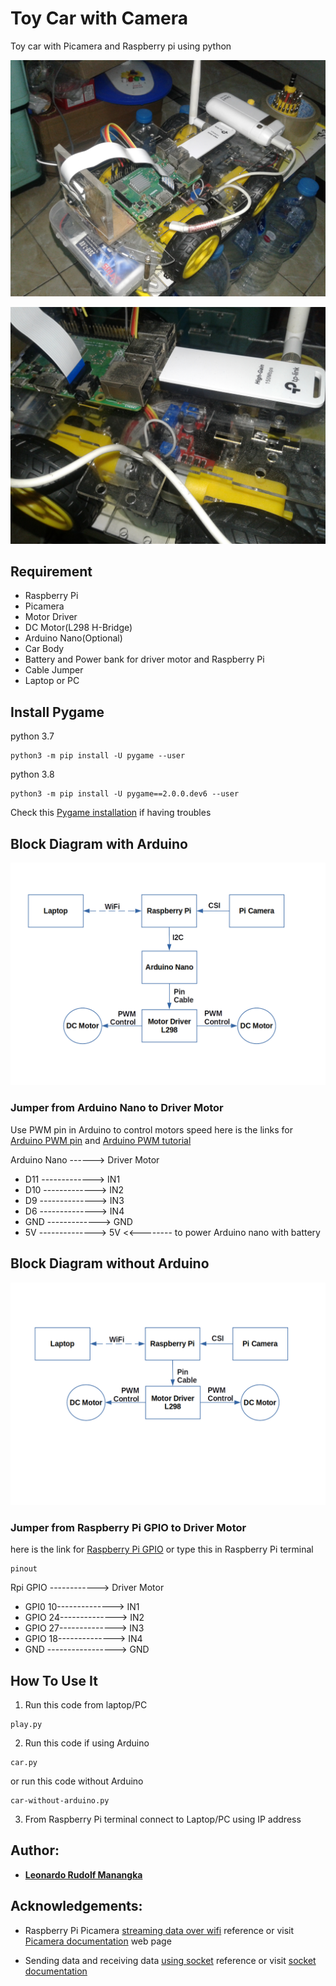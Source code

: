 # Toy Car with Camera

Toy car with Picamera and Raspberry pi using python

![Image of Raspberry Pi car](https://github.com/Lmanangka/toy-car-with-camera/blob/master/img/Rpi-car.jpg?raw=true)

![Image of Raspberry Pi car driver motor](https://github.com/Lmanangka/toy-car-with-camera/blob/master/img/Rpi-car-Driver-Motor.jpg?raw=true)

## Requirement

* Raspberry Pi
* Picamera
* Motor Driver
* DC Motor(L298 H-Bridge)
* Arduino Nano(Optional)
* Car Body
* Battery and Power bank for driver motor and Raspberry Pi
* Cable Jumper
* Laptop or PC

## Install Pygame

python 3.7
```shell
python3 -m pip install -U pygame --user
```
python 3.8
```shell
python3 -m pip install -U pygame==2.0.0.dev6 --user
```
Check this [Pygame installation](https://www.pygame.org/wiki/GettingStarted) if having troubles

## Block Diagram with Arduino

![Image of block diagram with Arduino](https://github.com/Lmanangka/toy-car-with-camera/blob/master/img/Rpi-car-with-arduino.png?raw=true)

### Jumper from Arduino Nano to Driver Motor

Use PWM pin in Arduino to control motors speed
here is the links for [Arduino PWM pin](https://www.arduino.cc/reference/en/language/functions/analog-io/analogwrite/) and [Arduino PWM tutorial](https://www.arduino.cc/en/tutorial/PWM)

Arduino Nano ------> Driver Motor
* D11 -------------> IN1
* D10 -------------> IN2
* D9 --------------> IN3
* D6 --------------> IN4
* GND -------------> GND
* 5V --------------> 5V <<-------- to power Arduino nano with battery

## Block Diagram without Arduino

![Image of block diagram without Arduino](https://github.com/Lmanangka/toy-car-with-camera/blob/master/img/Rpi-car-without-arduino.png?raw=true)

### Jumper from Raspberry Pi GPIO to Driver Motor

here is the link for [Raspberry Pi GPIO](https://pinout.xyz/#) or type this in Raspberry Pi terminal
```shell
pinout
```

Rpi GPIO ------------> Driver Motor
* GPI0 10--------------> IN1
* GPIO 24--------------> IN2
* GPIO 27--------------> IN3
* GPIO 18--------------> IN4
* GND -----------------> GND

## How To Use It

1. Run this code from laptop/PC
```shell
play.py
```
2. Run this code if using Arduino
```shell
car.py
```
or run this code without Arduino
```shell
car-without-arduino.py
```
3. From Raspberry Pi terminal connect to Laptop/PC using IP address

## Author:

* [**Leonardo Rudolf Manangka**](https://github.com/Lmanangka)

## Acknowledgements:

* Raspberry Pi Picamera [streaming data over wifi](https://github.com/hamuchiwa/AutoRCCar) reference or visit [Picamera documentation](https://picamera.readthedocs.io/en/release-1.13/) web page

* Sending data and receiving data [using socket](https://www.youtube.com/watch?v=Lbfe3-v7yE0) reference or visit [socket documentation](https://docs.python.org/3/library/socket.html)
